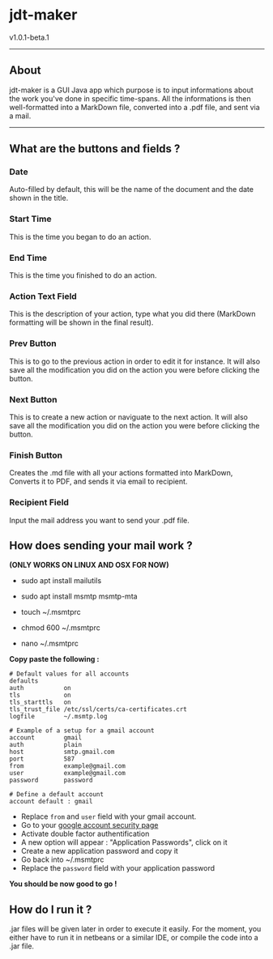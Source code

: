 # jdt-maker

v1.0.1-beta.1

---

## About

jdt-maker is a GUI Java app which purpose is to input informations about the work
you've done in specific time-spans. All the informations is then well-formatted
into a MarkDown file, converted into a .pdf file, and sent via a mail.

---

## What are the buttons and fields ?

### Date

Auto-filled by default, this will be the name of the document and the date shown in the title.

### Start Time

This is the time you began to do an action.

### End Time

This is the time you finished to do an action.

### Action Text Field

This is the description of your action, type what you did there (MarkDown formatting will be shown in the final result).

### Prev Button

This is to go to the previous action in order to edit it for instance. It will also save all the modification you did on the action you were before clicking the button.

### Next Button

This is to create a new action or naviguate to the next action. It will also save all the modification you did on the action you were before clicking the button.

### Finish Button

Creates the .md file with all your actions formatted into MarkDown, Converts it to PDF, and sends it via email to recipient.

### Recipient Field

Input the mail address you want to send your .pdf file.

## How does sending your mail work ?
**(ONLY WORKS ON LINUX AND OSX FOR NOW)**

- sudo apt install mailutils
- sudo apt install msmtp msmtp-mta
- touch ~/.msmtprc
- chmod 600 ~/.msmtprc

- nano ~/.msmtprc

**Copy paste the following :**

```
# Default values for all accounts
defaults
auth           on
tls            on
tls_starttls   on
tls_trust_file /etc/ssl/certs/ca-certificates.crt
logfile        ~/.msmtp.log

# Example of a setup for a gmail account
account        gmail
auth           plain
host           smtp.gmail.com
port           587
from           example@gmail.com
user           example@gmail.com
password       password

# Define a default account
account default : gmail
```
- Replace `from` and `user` field with your gmail account.
- Go to your [google account security page](https://myaccount.google.com/security)
- Activate double factor authentification
- A new option will appear : "Application Passwords", click on it
- Create a new application password and copy it
- Go back into ~/.msmtprc
- Replace the `password` field with your application password

**You should be now good to go !**

## How do I run it ?
.jar files will be given later in order to execute it easily. For the moment, you either have to run it in netbeans or a similar IDE, or compile the code into a .jar file.
